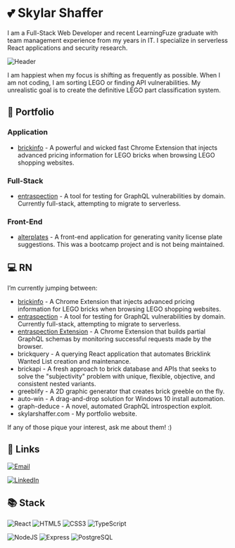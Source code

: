 # :two_hearts: Skylar Shaffer

I am a Full-Stack Web Developer and recent LearningFuze graduate with team management experience from my years in IT. I specialize in serverless React applications and security research.

![Header](https://github.com/skylarshaffer/skylarshaffer/assets/161654841/921436e3-f794-4c9b-bd40-957c9045b3ba)

I am happiest when my focus is shifting as frequently as possible. When I am not coding, I am sorting LEGO or finding API vulnerabilities. My unrealistic goal is to create the definitive LEGO part classification system.

## :file_folder: Portfolio

### Application
- [brickinfo](https://github.com/skylarshaffer/brickinfo) - A powerful and wicked fast Chrome Extension that injects advanced pricing information for LEGO bricks when browsing LEGO shopping websites.

### Full-Stack
- [entraspection](https://github.com/skylarshaffer/entraspection) - A tool for testing for GraphQL vulnerabilities by domain. Currently full-stack, attempting to migrate to serverless.

### Front-End
- [alterplates](https://github.com/skylarshaffer/alterplates) - A front-end application for generating vanity license plate suggestions. This was a bootcamp project and is not being maintained.

## :computer: RN

I’m currently jumping between:
- [brickinfo](https://github.com/skylarshaffer/brickinfo) - A Chrome Extension that injects advanced pricing information for LEGO bricks when browsing LEGO shopping websites.
- [entraspection](https://github.com/skylarshaffer/entraspection) -  A tool for testing for GraphQL vulnerabilities by domain. Currently full-stack, attempting to migrate to serverless.
- [entraspection Extension](https://github.com/skylarshaffer/entraspection-extension) - A Chrome Extension that builds partial GraphQL schemas by monitoring successful requests made by the browser.
- brickquery - A querying React application that automates Bricklink Wanted List creation and maintenance.
- brickapi -  A fresh approach to brick database and APIs that seeks to solve the "subjectivity" problem with unique, flexible, objective, and consistent nested variants.
- greeblify - A 2D graphic generator that creates brick greeble on the fly.
- auto-win - A drag-and-drop solution for Windows 10 install automation.
- graph-deduce - A novel, automated GraphQL introspection exploit.
- skylarshaffer.com - My portfolio website.

If any of those pique your interest, ask me about them! :)

## :link: Links

[![Email](https://img.shields.io/badge/Email-s%40skylarshaffer.com-708090?logo=mail.ru)](mailto:s@skylarshaffer.com)

[![LinkedIn](https://img.shields.io/badge/LinkedIn-skylarshaffer-0072b1?logo=linkedin)](https://www.linkedin.com/in/skylarshaffer/)

## :books: Stack

![React](https://img.shields.io/badge/React-20232A?logo=react&logoColor=white)
![HTML5](https://img.shields.io/badge/HTML5-E34F26?logo=html5&logoColor=white)
![CSS3](https://img.shields.io/badge/CSS3-1572B6?logo=css3&logoColor=white)
![TypeScript](https://img.shields.io/badge/TypeScript-007ACC?logo=typescript&logoColor=white)

![NodeJS](https://img.shields.io/badge/Node.js-339933?logo=nodedotjs&logoColor=white)
![Express](https://img.shields.io/badge/Express.js-000000?logo=express&logoColor=white)
![PostgreSQL](https://img.shields.io/badge/PostgreSQL-316192?logo=postgresql&logoColor=white)

